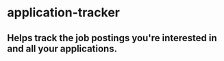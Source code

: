 # application-tracker


## Helps track the job postings you're interested in and all your applications.
